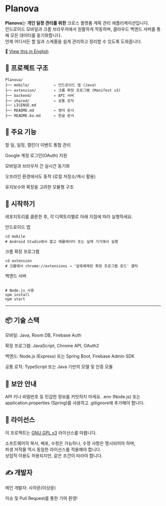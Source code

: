 # Planova

**Planova**는 **개인 일정 관리를 위한** 크로스 플랫폼 계획 관리 애플리케이션입니다.  
안드로이드 모바일과 크롬 브라우저에서 원활하게 작동하며, 클라우드 백엔드 서버를 통해 모든 데이터를 동기화합니다.  
언제 어디서든 할 일과 스케줄을 쉽게 관리하고 정리할 수 있도록 도와줍니다.

📄 [View this in English](./README.md)

## 📁 프로젝트 구조

```plaintext
Planova/
├── mobile/           ← 안드로이드 앱 (Java)
├── extension/        ← 크롬 확장 프로그램 (Manifest v3)
├── backend/          ← API 서버
├── shared/           ← 공통 로직
├── LICENSE.md
├── README.md         ← 영어 문서
├── README.ko.md      ← 한글 문서
```
## 🔧 주요 기능
할 일, 일정, 캘린더 이벤트 통합 관리

Google 계정 로그인(OAuth) 지원

모바일과 브라우저 간 실시간 동기화

오프라인 환경에서도 동작 (로컬 저장소/캐시 활용)

유지보수와 확장을 고려한 모듈형 구조

## 🚀 시작하기
레포지토리를 클론한 후, 각 디렉토리별로 아래 지침에 따라 실행하세요.

안드로이드 앱
```
cd mobile
# Android Studio에서 열고 에뮬레이터 또는 실제 기기에서 실행
```

크롬 확장 프로그램
```
cd extension
# 크롬에서 chrome://extensions → '압축해제된 확장 프로그램 로드' 클릭
```

백엔드 서버
```cd backend

# Node.js 사용
npm install
npm start
```
---
## 📦 기술 스택
모바일: Java, Room DB, Firebase Auth

확장 프로그램: JavaScript, Chrome API, OAuth2

백엔드: Node.js (Express) 또는 Spring Boot, Firebase Admin SDK

공통 로직: TypeScript 또는 Java 기반의 모델 및 인증 모듈

## 🔐 보안 안내
API 키나 비밀번호 등 민감한 정보를 커밋하지 마세요.
.env (Node.js) 또는 application.properties (Spring)를 사용하고 .gitignore에 추가해야 합니다.

## 📄 라이선스
이 프로젝트는 [GNU GPL v3](./LICENSE.md) 라이선스를 따릅니다.

소프트웨어의 복사, 배포, 수정은 가능하나, 수정 사항은 명시되어야 하며,  
파생 저작물 역시 동일한 라이선스를 적용해야 합니다.  
상업적 이용도 허용되지만, 같은 조건이 따라야 합니다.

## ✍️ 개발자
메인 개발자: 사하몬(이상윤)

이슈 및 Pull Request를 통한 기여 환영!